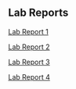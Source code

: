 ## Lab Reports ##
[Lab Report 1](https://katieki.github.io/cse15l-lab-reports/lab-report-1-week-2.html)

[Lab Report 2](https://katieki.github.io/cse15l-lab-reports/lab-report-2-week-4.html)

[Lab Report 3](https://katieki.github.io/cse15l-lab-reports/lab-report-3-week-6.html)

[Lab Report 4](https://katieki.github.io/cse15l-lab-reports/lab-report-4-week-8.html)

